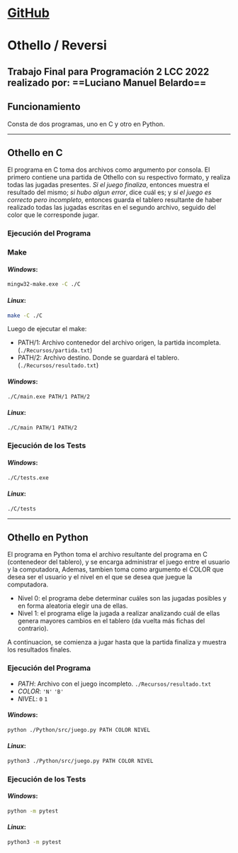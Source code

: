 # [GitHub]
[Github]: https://github.com/lulobelardo/Nuevo_Othello

# Othello / Reversi
Trabajo Final para Programación 2 LCC 2022 realizado por:
==Luciano Manuel Belardo==
---
## Funcionamiento
Consta de dos programas, uno en C y otro en Python.

---
## Othello en C
El programa en C toma dos archivos como argumento por consola. El primero contiene una partida de Othello con su respectivo formato, y realiza todas las jugadas presentes. *Si el juego finaliza*, entonces muestra el resultado del mismo; *si hubo algun error*, dice cuál es; y *si el juego es correcto pero incompleto*, entonces guarda el tablero resultante de haber realizado todas las jugadas escritas en el segundo archivo, seguido del color que le corresponde jugar.

### Ejecución del Programa
### Make

#### _Windows_:
```sh
mingw32-make.exe -C ./C
```
#### _Linux_:
```sh
make -C ./C
```
Luego de ejecutar el make:
- PATH/1: Archivo contenedor del archivo origen, la partida incompleta. (`./Recursos/partida.txt`)
- PATH/2: Archivo destino. Donde se guardará el tablero. (`./Recursos/resultado.txt`)
#### _Windows_:
```sh
./C/main.exe PATH/1 PATH/2 
```
#### _Linux_:
```sh
./C/main PATH/1 PATH/2 
```

### Ejecución de los Tests
#### _Windows_:
```sh
./C/tests.exe
```
#### _Linux_:
```sh
./C/tests
```
---
## Othello en Python
El programa en Python toma el archivo resultante del programa en C (contenedeor del tablero), y se encarga administrar el juego entre el usuario y la computadora, Ademas, tambien toma como argumento el COLOR que desea ser el usuario y el nivel en el que se desea que juegue la computadora.
- Nivel 0: el programa debe determinar cuáles son las jugadas posibles y en forma aleatoria elegir una de ellas.
- Nivel 1: el programa elige la jugada a realizar analizando cuál de ellas genera mayores cambios en el tablero (da vuelta más fichas del contrario).

A continuacion, se comienza a jugar hasta que la partida finaliza y muestra los resultados finales.
### Ejecución del Programa
- _PATH_: Archivo con el juego incompleto. `./Recursos/resultado.txt`
- _COLOR_: `'N'` `'B'`
- _NIVEL_: `0` `1`
#### _Windows_:
```sh
python ./Python/src/juego.py PATH COLOR NIVEL
```
#### _Linux_:
```sh
python3 ./Python/src/juego.py PATH COLOR NIVEL
```

### Ejecución de los Tests
#### _Windows_:
```sh
python -m pytest
```
#### _Linux_:
```sh
python3 -m pytest
```